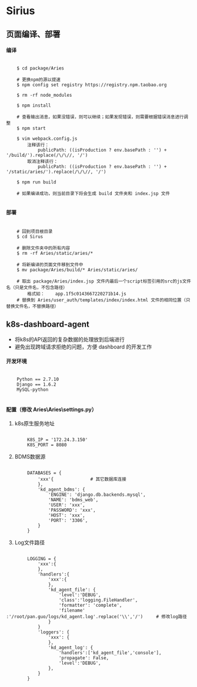 # Sirius

## 页面编译、部署

#### 编译
<pre><code>
    $ cd package/Aries
    
    # 更换npm的源以提速
    $ npm config set registry https://registry.npm.taobao.org

    $ rm -rf node_modules
    
    $ npm install
    
    # 查看输出消息，如果没错误，则可以继续；如果发现错误，则需要根据错误消息进行调整
    $ npm start

    $ vim webpack.config.js
        注释该行：
            publicPath: ((isProduction ? env.basePath : '') + '/build/').replace(/\/\//, '/')
        取消注释该行：
            publicPath: ((isProduction ? env.basePath : '') + '/static/aries/').replace(/\/\//, '/')

    $ npm run build

    # 如果编译成功，则当前目录下将会生成 build 文件夹和 index.jsp 文件

</code></pre>

#### 部署
<pre><code>
    # 回到项目根目录
    $ cd Sirus

    # 删除文件夹中的所有内容
    $ rm -rf Aries/static/aries/*

    # 将新编译的页面文件移到文件中
    $ mv package/Aries/build/* Aries/static/aries/

    # 取出 package/Aries/index.jsp 文件内最后一个script标签引用的src的js文件名（只是文件名，不包含路径）
        格式如：	app.1f5c0143667220271b14.js
    # 替换到 Aries/user_auth/templates/index/index.html 文件的相同位置（只替换文件名，不替换路径）
</code></pre>










## k8s-dashboard-agent

* 将k8s的API返回的复杂数据的处理放到后端进行
* 避免出现跨域请求拒绝的问题，方便 dashboard 的开发工作

#### 开发环境
<pre>
<code>
    Python == 2.7.10
    Django == 1.6.2
    MySQL-python
</code>
</pre>

#### 配置（修改 **Aries\Aries\settings.py**）
1. k8s原生服务地址

<pre><code>
        K8S_IP = '172.24.3.150'
        K8S_PORT = 8080
</code></pre>

2. BDMS数据源

<pre><code>
        DATABASES = {
            'xxx'{              # 其它数据库连接
            },
            'kd_agent_bdms': {
                'ENGINE': 'django.db.backends.mysql',
                'NAME': 'bdms_web',
                'USER': 'xxx',
                'PASSWORD': 'xxx',
                'HOST': 'xxx',
                'PORT': '3306',
            }
        }
</code></pre>

3. Log文件路径

<pre><code>
        LOGGING = {
            'xxx':{
            },
            'handlers':{
                'xxx':{
                },
                'kd_agent_file': {
                    'level':'DEBUG',
                    'class':'logging.FileHandler',
                    'formatter': 'complete',
                    'filename' :'/root/pan.guo/logs/kd_agent.log'.replace('\\','/')     # 修改log路径
                }
            }
            'loggers': {
                'xxx': {
                },
                'kd_agent_log': {
                    'handlers':['kd_agent_file','console'],
                    'propagate': False,
                    'level':'DEBUG',
                },
            }
        }
</code></pre>


